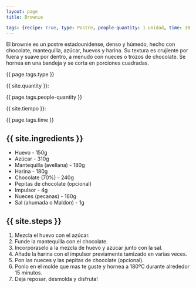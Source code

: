 ```yaml
---
layout: page
title: Brownie

tags: {recipe: true, type: Postre, people-quantity: 1 unidad, time: 30 min., punctuation: -}
---
```


<p class="recipe-description">El brownie es un postre estadounidense, denso y húmedo, hecho con chocolate, mantequilla, azúcar, huevos y harina. Su textura es crujiente por fuera y suave por dentro, a menudo con nueces o trozos de chocolate. Se hornea en una bandeja y se corta en porciones cuadradas.</p>

<div class="recipe-information">
  <div><p class="{{ page.tags.type }}">{{ page.tags.type }}</p></div>
  <div><p>{{ site.quantity }}:</p> {{ page.tags.people-quantity }}</div>
  <div><p>{{ site.tiempo }}:</p> {{ page.tags.time }}</div>
</div>

## {{ site.ingredients }}

  *   Huevo - 150g
  *   Azúcar - 310g
  *   Mantequilla (avellana) - 180g
  *   Harina - 180g
  *   Chocolate (70%) - 240g
  *   Pepitas de chocolate (opcional)
  *   Impulsor - 4g
  *   Nueces (pecanas) - 160g
  *   Sal (ahumada o Maldon) - 1g

## {{ site.steps }}

1. Mezcla el huevo con el azúcar.
2. Funde la mantequilla con el chocolate.
3. Incorpóraselo a la mezcla de huevo y azúcar junto con la sal.
4. Añade la harina con el impulsor previamente tamizado en varias veces.
5. Pon las nueces y las pepitas de chocolate (opcional).
6. Ponlo en el molde que mas te guste y hornea a 180ºC durante alrededor 15 minutos.
7. Deja reposar, desmolda y disfruta!